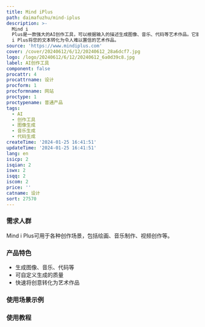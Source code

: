 ```yaml
---
title: Mind iPlus
path: daimafuzhu/mind-iplus
description: >-
  Mind i
  Plus是一款强大的AI创作工具，可以根据输入的描述生成图像、音乐、代码等艺术作品。它能够将您的创意转化为惊人的艺术作品，释放您的创造力，发现通过AI表达自己的新方法。您只需输入几个词语，观察Mind
  i Plus将您的文本转化为令人难以置信的艺术作品。
source: 'https://www.mindiplus.com'
cover: /cover/20240612/6/12/20240612_28a6dcf7.jpg
logo: /logo/20240612/6/12/20240612_6a0d39c8.jpg
label: AI创作工具
component: false
procattr: 4
procattrname: 设计
procform: 1
procformname: 网站
proctype: 1
proctypename: 普通产品
tags:
  - AI
  - 创作工具
  - 图像生成
  - 音乐生成
  - 代码生成
createTime: '2024-01-25 16:41:51'
updateTime: '2024-01-25 16:41:51'
lang: en
isicp: 2
isqian: 2
iswx: 2
isqq: 2
iscom: 2
price: ''
catname: 设计
sort: 27570
---
```




### 需求人群
Mind i Plus可用于各种创作场景，包括绘画、音乐制作、视频创作等。

### 产品特色
- 生成图像、音乐、代码等
- 可自定义生成的质量
- 快速将创意转化为艺术作品

### 使用场景示例


### 使用教程


  
